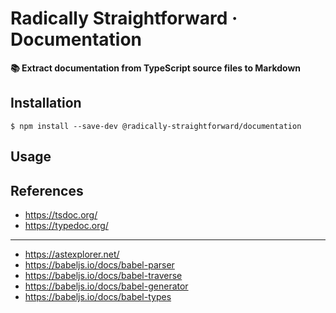 # Radically Straightforward · Documentation

**📚 Extract documentation from TypeScript source files to Markdown**

## Installation

```console
$ npm install --save-dev @radically-straightforward/documentation
```

## Usage

## References

- https://tsdoc.org/
- https://typedoc.org/

---

- https://astexplorer.net/
- https://babeljs.io/docs/babel-parser
- https://babeljs.io/docs/babel-traverse
- https://babeljs.io/docs/babel-generator
- https://babeljs.io/docs/babel-types
